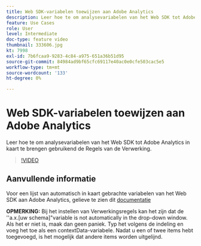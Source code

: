 ```yaml
---
title: Web SDK-variabelen toewijzen aan Adobe Analytics
description: Leer hoe te om analysevariabelen van het Web SDK tot Adobe Analytics in kaart te brengen gebruikend de Regels van de Verwerking.
feature: Use Cases
role: User
level: Intermediate
doc-type: feature video
thumbnail: 333606.jpg
kt: 7998
exl-id: 7b6fcaa9-9283-4c84-a975-651a36b51d95
source-git-commit: 84984ad9bf65cfc69117e40ac0e0cfe503cac5e5
workflow-type: tm+mt
source-wordcount: '133'
ht-degree: 0%

---
```


# Web SDK-variabelen toewijzen aan Adobe Analytics

Leer hoe te om analysevariabelen van het Web SDK tot Adobe Analytics in kaart te brengen gebruikend de Regels van de Verwerking.

>[!VIDEO](https://video.tv.adobe.com/v/333606/?quality=12&learn=on)

## Aanvullende informatie

Voor een lijst van automatisch in kaart gebrachte variabelen van het Web SDK aan Adobe Analytics, gelieve te zien dit [documentatie](https://experienceleague.adobe.com/docs/experience-platform/edge/data-collection/adobe-analytics/automatically-mapped-vars.html?lang=nl-NL)

**OPMERKING:** Bij het instellen van Verwerkingsregels kan het zijn dat de &#39;&#39;a.x.[uw schema]&quot;variable is not automatically in the drop-down window. Als het er niet is, maak dan geen paniek. Typ het volgens de indeling en voeg het toe als een contextData-variabele. Nadat u een of twee items hebt toegevoegd, is het mogelijk dat andere items worden uitgelijnd.
